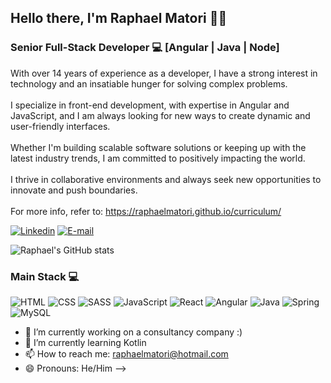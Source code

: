 ## Hello there, I'm Raphael Matori 👋🏻

### **Senior Full-Stack Developer** 💻 [Angular | Java | Node]

With over 14 years of experience as a developer, I have a strong interest in technology and an insatiable hunger for solving complex problems. 
<br /><br />
I specialize in front-end development, with expertise in Angular and JavaScript, and I am always looking for new ways to create dynamic and user-friendly interfaces. 
<br /><br />
Whether I'm building scalable software solutions or keeping up with the latest industry trends, I am committed to positively impacting the world. 
<br /><br />
I thrive in collaborative environments and always seek new opportunities to innovate and push boundaries.
<br /><br />
For more info, refer to: https://raphaelmatori.github.io/curriculum/

[![Linkedin](https://img.shields.io/badge/LinkedIn-0077B5?style=for-the-badge&logo=linkedin&logoColor=white)](http://www.linkedin.com/in/raphaelmatori) [![E-mail](https://img.shields.io/badge/Gmail-D14836?style=for-the-badge&logo=gmail&logoColor=white)](mailto:raphaelmatori@hotmail.com)

![Raphael's GitHub stats](https://github-readme-stats.vercel.app/api?username=raphaelmatori&show_icons=true&theme=radical)

### Main Stack 💻

![HTML](https://img.shields.io/badge/HTML5-E34F26?style=for-the-badge&logo=html5&logoColor=white) ![CSS](https://img.shields.io/badge/CSS3-1572B6?style=for-the-badge&logo=css3&logoColor=white) ![SASS](https://img.shields.io/badge/Sass-CC6699?style=for-the-badge&logo=css3&logoColor=white) ![JavaScript](https://img.shields.io/badge/javascript-%23323330.svg?style=for-the-badge&logo=javascript&logoColor=%23F7DF1E) ![React](https://img.shields.io/badge/react-%2320232a.svg?style=for-the-badge&logo=react&logoColor=%2361DAFB) ![Angular](https://img.shields.io/badge/Angular-DD0031?style=for-the-badge&logo=react&logoColor=white) ![Java](https://img.shields.io/badge/Java-orange?style=for-the-badge&logo=openjdk&logoColor=white) ![Spring](https://img.shields.io/badge/spring-%236DB33F.svg?style=for-the-badge&logo=spring&logoColor=white) ![MySQL](https://img.shields.io/badge/mysql-4479A1.svg?style=for-the-badge&logo=mysql&logoColor=white)

- 🔭 I’m currently working on a consultancy company :)
- 🌱 I’m currently learning Kotlin
- 📫 How to reach me: raphaelmatori@hotmail.com
- 😄 Pronouns: He/Him
-->
